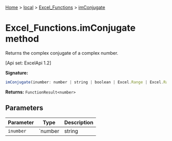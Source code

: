 [Home](./index) &gt; [local](local.md) &gt; [Excel\_Functions](local.excel_functions.md) &gt; [imConjugate](local.excel_functions.imconjugate.md)

# Excel\_Functions.imConjugate method

Returns the complex conjugate of a complex number. 

 \[Api set: ExcelApi 1.2\]

**Signature:**
```javascript
imConjugate(inumber: number | string | boolean | Excel.Range | Excel.RangeReference | Excel.FunctionResult<any>): FunctionResult<number>;
```
**Returns:** `FunctionResult<number>`

## Parameters

|  Parameter | Type | Description |
|  --- | --- | --- |
|  `inumber` | `number | string | boolean | Excel.Range | Excel.RangeReference | Excel.FunctionResult<any>` |  |

